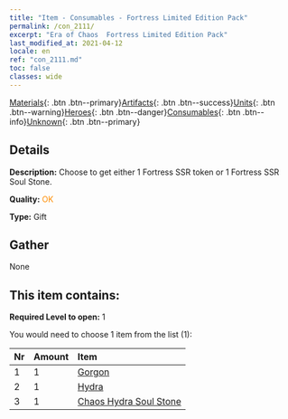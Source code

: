 ```yaml
---
title: "Item - Consumables - Fortress Limited Edition Pack"
permalink: /con_2111/
excerpt: "Era of Chaos  Fortress Limited Edition Pack"
last_modified_at: 2021-04-12
locale: en
ref: "con_2111.md"
toc: false
classes: wide
---
```

 [Materials](/){: .btn .btn--primary}[Artifacts](/Artifacts/){: .btn .btn--success}[Units](/Units/){: .btn .btn--warning}[Heroes](/Heroes/){: .btn .btn--danger}[Consumables](/Consumables/){: .btn .btn--info}[Unknown](/Unknown/){: .btn .btn--primary}

## Details
 **Description:** Choose to get either 1 Fortress SSR token or 1 Fortress SSR Soul Stone.

 **Quality:** <span style="color: #FF8C00">OK</span>

 **Type:** Gift

## Gather

  None

## This item contains:

 **Required Level to open:** 1

 You would need to choose 1 item from the list (1):

  | Nr | Amount |     Item    |
  |:---|:-------|:------------|
  | 1 | 1 | [Gorgon](/Items/unt_257/) | 
  | 2 | 1 | [Hydra](/Items/unt_259/) | 
  | 3 | 1 | [Chaos Hydra Soul Stone](/Items/unt_341/) | 
